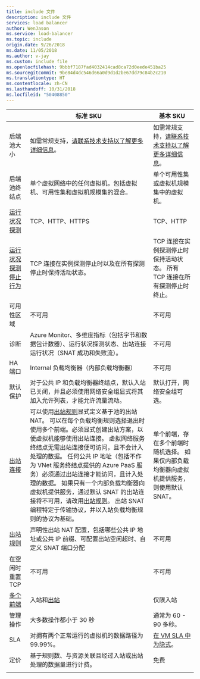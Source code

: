```yaml
---
title: include 文件
description: include 文件
services: load balancer
author: WenJason
ms.service: load-balancer
ms.topic: include
origin.date: 9/26/2018
ms.date: 11/05/2018
ms.author: v-jay
ms.custom: include file
ms.openlocfilehash: 9bbbf7187fad4032414cad8ca72d0eede451ba25
ms.sourcegitcommit: 9be84d4dc546d66a0d9d1d2be67dd79c84b2c210
ms.translationtype: HT
ms.contentlocale: zh-CN
ms.lasthandoff: 10/31/2018
ms.locfileid: "50408850"
---
```

| | 标准 SKU | 基本 SKU |
| --- | --- | --- |
| 后端池大小 | 如需常规支持，[请联系技术支持以了解更多详细信息](https://www.azure.cn/zh-cn/support/contact/)。 | 如需常规支持，[请联系技术支持以了解更多详细信息](https://www.azure.cn/zh-cn/support/contact/)。 |
| 后端池终结点 | 单个虚拟网络中的任何虚拟机，包括虚拟机、可用性集和虚拟机规模集的混合。 | 单个可用性集或虚拟机规模集中的虚拟机。 |
| [运行状况探测](../articles/load-balancer/load-balancer-custom-probe-overview.md#types) | TCP、HTTP、HTTPS | TCP、HTTP |
| [运行状况探测停止行为](../articles/load-balancer/load-balancer-custom-probe-overview.md#probedown) | TCP 连接在实例探测停止时以及在所有探测停止时保持活动状态。 | TCP 连接在实例探测停止时保持活动状态。 所有 TCP 连接在所有探测停止时终止。 |
| 可用性区域 | 不可用 | 不可用 |
| 诊断 | Azure Monitor、多维度指标（包括字节和数据包计数器）、运行状况探测状态、出站连接运行状况（SNAT 成功和失败流）。 | 不可用 |
| HA 端口 | Internal 负载均衡器（内部负载均衡器） | 不可用 |
| 默认保护 | 对于公共 IP 和负载均衡器终结点，默认入站已关闭，并且必须使用网络安全组显式将其加入允许列表，才能允许流量流动。 | 默认打开，网络安全组可选。 |
| [出站连接](../articles/load-balancer/load-balancer-outbound-connections.md) | 可以使用[出站规则](../articles/load-balancer/load-balancer-outbound-rules-overview.md)显式定义基于池的出站 NAT。 可以在每个负载均衡规则选择退出时使用多个前端。必须显式创建出站方案，以便虚拟机能够使用出站连接。  虚拟网络服务终结点无需出站连接便可访问，且不会计入处理的数据。  任何公共 IP 地址（包括不作为 VNet 服务终结点提供的 Azure PaaS 服务）必须通过出站连接才能访问，且计入处理的数据。 如果只有一个内部负载均衡器向虚拟机提供服务，通过默认 SNAT 的出站连接将不可用，请改用[出站规则](../articles/load-balancer/load-balancer-outbound-rules-overview.md)。 出站 SNAT 编程特定于传输协议，并以入站负载均衡规则的协议为基础。 | 单个前端，存在多个前端时随机选择。  如果仅内部负载均衡器向虚拟机提供服务，则使用默认 SNAT。 |
| [出站规则](../articles/load-balancer/load-balancer-outbound-rules-overview.md) | 声明性出站 NAT 配置，包括哪些公共 IP 地址或公共 IP 前缀、可配置出站空闲超时、自定义 SNAT 端口分配 | 不可用 |
|  在空闲时重置 TCP | 不可用 | 不可用 |
| [多个前端](../articles/load-balancer/load-balancer-multivip-overview.md) | 入站和[出站](../articles/load-balancer/load-balancer-outbound-connections.md) | 仅限入站 |
| 管理操作 | 大多数操作都小于 30 秒 | 通常为 60 - 90 多秒。 |
| SLA | 对拥有两个正常运行的虚拟机的数据路径为 99.99%。 | [在 VM SLA 中为隐式](https://www.azure.cn/zh-cn/support/sla/virtual-machines/)。 | 
| 定价 | 基于规则数、与资源关联且经过入站或出站处理的数据量进行计费。  | 免费 |
|  |  |  |
